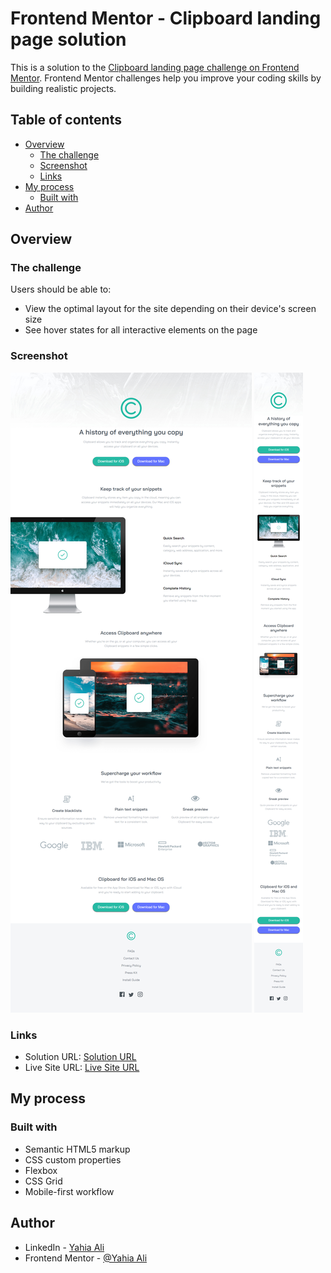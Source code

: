 # Frontend Mentor - Clipboard landing page solution

This is a solution to the [Clipboard landing page challenge on Frontend Mentor](https://www.frontendmentor.io/challenges/clipboard-landing-page-5cc9bccd6c4c91111378ecb9). Frontend Mentor challenges help you improve your coding skills by building realistic projects. 

## Table of contents

- [Overview](#overview)
  - [The challenge](#the-challenge)
  - [Screenshot](#screenshot)
  - [Links](#links)
- [My process](#my-process)
  - [Built with](#built-with)
- [Author](#author)

## Overview

### The challenge

Users should be able to:

- View the optimal layout for the site depending on their device's screen size
- See hover states for all interactive elements on the page

### Screenshot

![Desktop](./screenshots/desktop.jpg)
![Mobile](./screenshots/mobile.jpg)

### Links

- Solution URL: [Solution URL](https://github.com/YahiaG/Clipboard-landing-page)
- Live Site URL: [Live Site URL](https://yahiag.github.io/Clipboard-landing-page/)

## My process

### Built with

- Semantic HTML5 markup
- CSS custom properties
- Flexbox
- CSS Grid
- Mobile-first workflow


## Author

- LinkedIn - [Yahia Ali](https://www.linkedin.com/in/Yahia-Ali22)
- Frontend Mentor - [@Yahia Ali](https://www.frontendmentor.io/profile/YahiaG)

